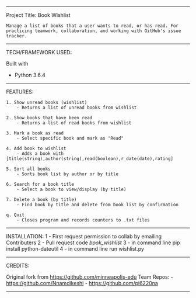 **************************************************************************************************************************************
Project Title: Book Wishlist

	Manage a list of books that a user wants to read, or has read. For practicing teamwork, collaboration, and working with GitHub's issue tracker.

**************************************************************************************************************************************

TECH/FRAMEWORK USED:

Built with
   - Python 3.6.4
	
**************************************************************************************************************************************

FEATURES:

	1. Show unread books (wishlist)
		- Returns a list of unread books from wishlist
		
	2. Show books that have been read
		- Returns a list of read books from wishlist
		
	3. Mark a book as read
		- Select specific book and mark as "Read"
		
	4. Add book to wishlist
		- Adds a book with [title(string),author(string),read(boolean),r_date(date),rating]
		
	5. Sort all books
		- Sorts book list by author or by title
		
	6. Search for a book title
		- Select a book to view/display (by title)
		
	7. Delete a book (by title)
		- Find book by title and delete from book list by confirmation
		
	q. Quit
		- Closes program and records counters to .txt files

**************************************************************************************************************************************

INSTALLATION:
	1 - First request permission to collab by emailing Contributers
	2 - Pull request code *book_wishlist*
	3 - in command line pip install python-dateutil
	4 - in command line run wishlist.py
	
**************************************************************************************************************************************
CREDITS:

Original fork from https://github.com/minneapolis-edu
Team Repos: - https://github.com/Nnamdikeshi
			- https://github.com/pi6220na


**************************************************************************************************************************************


